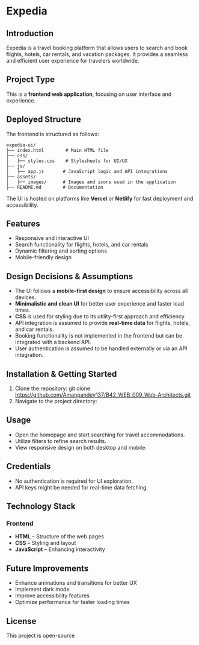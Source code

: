 # Expedia

## Introduction
Expedia is a travel booking platform that allows users to search and book flights, hotels, car rentals, and vacation packages. It provides a seamless and efficient user experience for travelers worldwide.

## Project Type
This is a **frontend web application**, focusing on user interface and experience.

## Deployed Structure
The frontend is structured as follows:
```
expedia-ui/
├── index.html        # Main HTML file
├── css/
│   ├── styles.css    # Stylesheets for UI/UX
├── js/
│   ├── app.js       # JavaScript logic and API integrations
├── assets/
│   ├── images/      # Images and icons used in the application
├── README.md        # Documentation
```
The UI is hosted on platforms like **Vercel** or **Netlify** for fast deployment and accessibility.

## Features
- Responsive and interactive UI
- Search functionality for flights, hotels, and car rentals
- Dynamic filtering and sorting options
- Mobile-friendly design

## Design Decisions & Assumptions
- The UI follows a **mobile-first design** to ensure accessibility across all devices.
- **Minimalistic and clean UI** for better user experience and faster load times.
- **CSS** is used for styling due to its utility-first approach and efficiency.
- API integration is assumed to provide **real-time data** for flights, hotels, and car rentals.
- Booking functionality is not implemented in the frontend but can be integrated with a backend API.
- User authentication is assumed to be handled externally or via an API integration.

## Installation & Getting Started
1. Clone the repository:
   git clone https://github.com/Amanpandey137/B42_WEB_009_Web-Architects.git
2. Navigate to the project directory:


## Usage
- Open the homepage and start searching for travel accommodations.
- Utilize filters to refine search results.
- View responsive design on both desktop and mobile.

## Credentials
- No authentication is required for UI exploration.
- API keys might be needed for real-time data fetching.

## Technology Stack
### Frontend
- **HTML** – Structure of the web pages
- **CSS** – Styling and layout
- **JavaScript** – Enhancing interactivity

## Future Improvements
- Enhance animations and transitions for better UX
- Implement dark mode
- Improve accessibility features
- Optimize performance for faster loading times

## License
This project is open-source



